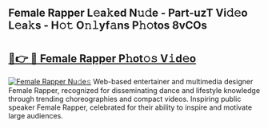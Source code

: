 ## Female Rapper L𝚎a𝚔ed N𝚞𝚍e - Part-uzT Vi𝚍𝚎o L𝚎a𝚔s - H𝚘𝚝 O𝚗𝚕yf𝚊ns P𝚑𝚘tos 8vCOs

# <h2><a href="http://kf242w0.oniu.top/?m=Female+Rapper">🔗👉 🔴 Female Rapper P𝚑ot𝚘𝚜 V𝚒d𝚎o</a></h2>

[![Female Rapper Nu𝚍e𝚜](https://i.imgur.com/0qMVB7G.gif)](http://kf242w0.oniu.top/?m=Female+Rapper)
Web-based entertainer and multimedia designer Female Rapper, recognized for disseminating dance and lifestyle knowledge through trending choreographies and compact videos. Inspiring public speaker Female Rapper, celebrated for their ability to inspire and motivate large audiences.  
